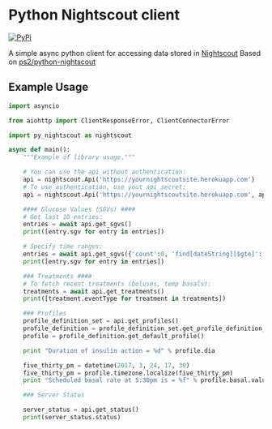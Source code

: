 # Python Nightscout client

[![PyPi](https://img.shields.io/pypi/v/py_nightscout)](https://pypi.org/project/py-nightscout/)

A simple async python client for accessing data stored in [Nightscout](https://github.com/nightscout/cgm-remote-monitor)
Based on [ps2/python-nightscout](https://github.com/ps2/python-nightscout)

## Example Usage

```python
import asyncio

from aiohttp import ClientResponseError, ClientConnectorError

import py_nightscout as nightscout

async def main():
    """Example of library usage."""

    # You can use the api without authentication:
    api = nightscout.Api('https://yournightscoutsite.herokuapp.com')
    # To use authentication, use yout api secret:
    api = nightscout.Api('https://yournightscoutsite.herokuapp.com', api_secret='your api secret')

    #### Glucose Values (SGVs) ####
    # Get last 10 entries:
    entries = await api.get_sgvs()
    print([entry.sgv for entry in entries])

    # Specify time ranges:
    entries = await api.get_sgvs({'count':0, 'find[dateString][$gte]': '2017-03-07T01:10:26.000Z'})
    print([entry.sgv for entry in entries])

    ### Treatments ####
    # To fetch recent treatments (boluses, temp basals):
    treatments = await api.get_treatments()
    print([treatment.eventType for treatment in treatments])

    ### Profiles
    profile_definition_set = api.get_profiles()
    profile_definition = profile_definition_set.get_profile_definition_active_at(datetime.now())
    profile = profile_definition.get_default_profile()

    print "Duration of insulin action = %d" % profile.dia

    five_thirty_pm = datetime(2017, 3, 24, 17, 30)
    five_thirty_pm = profile.timezone.localize(five_thirty_pm)
    print "Scheduled basal rate at 5:30pm is = %f" % profile.basal.value_at_date(five_thirty_pm)

    ### Server Status

    server_status = api.get_status()
    print(server_status.status)
```
